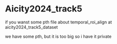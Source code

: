 # Aicity2024_track5



if you wanst some pth file about temporal_roi_align at aicity2024_track5_dataset



we have some pth, but it is too big so i have it private
